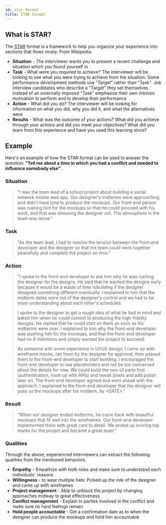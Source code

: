 ```yaml
---
id: star-format
title: STAR Format
---
```


## What is STAR?

The [STAR](https://en.wikipedia.org/wiki/Situation,_task,_action,_result) format is a framework to help you organize your experience into sections that flows nicely. From Wikipedia:

- **Situation** - The interviewer wants you to present a recent challenge and situation which you found yourself in
- **Task** - What were you required to achieve? The interviewer will be looking to see what you were trying to achieve from the situation. Some performance development methods use "Target" rather than "Task". Job interview candidates who describe a "Target" they set themselves instead of an externally imposed "Task" emphasize their own intrinsic motivation to perform and to develop their performance
- **Action** - What did you do? The interviewer will be looking for information on what you did, why you did it, and what the alternatives were
- **Results** - What was the outcome of your actions? What did you achieve through your actions and did you meet your objectives? What did you learn from this experience and have you used this learning since?

## Example

Here's an example of how the STAR format can be used to answer the question: **"Tell me about a time in which you had a conflict and needed to influence somebody else"**.

### Situation

> "I was the team lead of a school project about building a social network mobile web app. Our designer's midterms were approaching and didn't have time to produce the mockups. Our front-end person was rushing him for the mockups so that he could proceed with his work, and that was stressing the designer out. The atmosphere in the team was tense."

### Task

> "As the team lead, I had to resolve the tension between the front-end developer and the designer so that the team could work together peacefully and complete the project on time."

### Action

> "I spoke to the front-end developer to ask him why he was rushing the designer for the designs. He said that he wanted the designs early because it would be a waste of time rebuilding if the designer designed something different eventually. I explained to him that the midterm dates were out of the designer's control and we had to be more understanding about each other's schedules.
>
> I spoke to the designer to get a rough idea of what he had in mind and asked him when he could commit to producing the high-fidelity designs. He replied that he could start on them as soon as his midterms were over. I explained to him why the front-end developer was pushing him for the mockups, and that the front-end developer had no ill intentions and simply wanted the project to succeed.
>
> As someone with some experience in UI/UX design, I came up with wireframe mocks, ran them by the designer for approval, then passed them to the front-end developer to start building. I encouraged the front-end developer to use placeholders and not be too concerned about the details for now. We could build the non-UI parts first (authentication, hook up with APIs) and tweak pixels and add polish later on. The front-end developer agreed and went ahead with the approach. I explained to the front-end developer that the designer will pass us the mockups after his midterm, by &lt;DATE&gt;."

### Result

> "When our designer ended midterms, he came back with beautiful mockups that fit well into the wireframes. Our front-end developer implemented them with great care to detail. We ended up scoring top marks for the project and became a great team."

### Qualities

Through the above, experienced interviewers can extract the following qualities from the mentioned behaviors.

- **Empathy** - Empathize with both roles and make sure to understand each individuals' reasons
- **Willingness** - to wear multiple hats: Picked up the role of the designer and came up with wireframes
- **Project management** - Able to unblock the project by changing approaches midway to great effectiveness
- **Conflict management** - Explain to parties involved in the conflict and make sure no hard feelings remain
- **Hold people accountable** - Get a confirmation date as to when the designer can produce the mockups and hold him accountable
